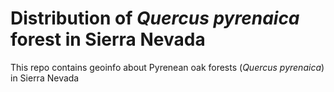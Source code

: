 # Distribution of *Quercus pyrenaica* forest in Sierra Nevada

This repo contains geoinfo about Pyrenean oak forests (*Quercus pyrenaica*) in Sierra Nevada 

